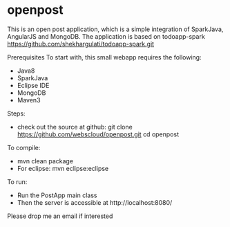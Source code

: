 # openpost

This is an open post application, which is a simple integration of SparkJava, AngularJS and MongoDB.
The application is based on todoapp-spark https://github.com/shekhargulati/todoapp-spark.git

Prerequisites
To start with, this small webapp requires the following:
- Java8
- SparkJava
- Eclipse IDE
- MongoDB
- Maven3

Steps:
- check out the source at github:
git clone https://github.com/webscloud/openpost.git
cd openpost

To compile:
- mvn clean package
- For eclipse: mvn eclipse:eclipse

To run:
- Run the PostApp main class
- Then the server is accessible at http://localhost:8080/

Please drop me an email if interested



